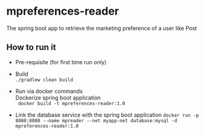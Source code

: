 # mpreferences-reader
The spring boot app to retrieve the marketing preference of a user like Post


## How to run it
 * Pre-requisite (for first time run only) <br>
 * Build<br>
   `./gradlew clean build`

 * Run via docker commands<br>
   Dockerize spring boot application<br>
  ` docker build -t mpreferences-reader:1.0`
  
 * Link the database service with the spring boot application
  `docker run -p 8080:8080 --name mpreader --net myapp-net database:mysql -d mpreferences-reader:1.0`
